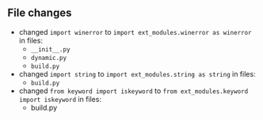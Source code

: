 ## File changes
- changed `import winerror` to `import ext_modules.winerror as winerror` in files:
  - `__init__.py`
  - `dynamic.py`
  - `build.py`
- changed `import string` to `import ext_modules.string as string` in files:
  - `build.py`
- changed `from keyword import iskeyword` to `from ext_modules.keyword import iskeyword` in files:
  - build.py